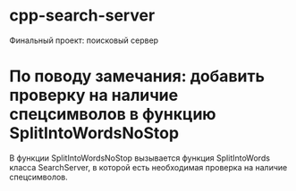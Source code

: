 # cpp-search-server
Финальный проект: поисковый сервер

# По поводу замечания: добавить проверку на наличие спецсимволов в функцию SplitIntoWordsNoStop
В функции SplitIntoWordsNoStop вызывается функция SplitIntoWords класса SearchServer, в которой есть необходимая проверка на наличие спецсимволов.